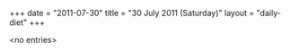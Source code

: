 +++
date = "2011-07-30"
title = "30 July 2011 (Saturday)"
layout = "daily-diet"
+++


\<no entries\>
